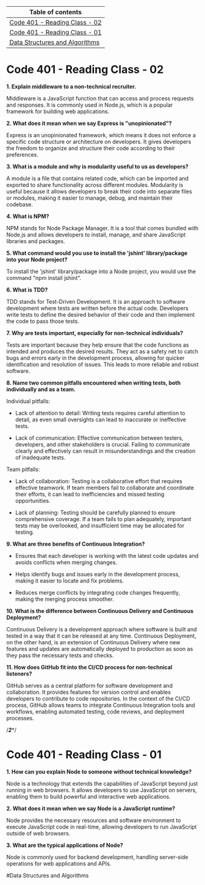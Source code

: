 Table of contents                                                                                                                  | 
-----------------------------------------------------------------------------------------------------------------------| 
[Code 401 - Reading Class - 02](https://github.com/MohammedAbuEssa/reading-notes/blob/main/README.md#code-401---reading-class---02) |
[Code 401 - Reading Class - 01](https://github.com/MohammedAbuEssa/reading-notes/tree/main#code-401---reading-class---01) |
[Data Structures and Algorithms]() |



# Code 401 - Reading Class - 02

**1. Explain middleware to a non-technical recruiter.**

Middleware is a JavaScript function that can access and process requests and responses. It is commonly used in Node.js, which is a popular framework for building web applications.


**2. What does it mean when we say Express is "unopinionated"?**


Express is an unopinionated framework, which means it does not enforce a specific code structure or architecture on developers. It gives developers the freedom to organize and structure their code according to their preferences.


**3. What is a module and why is modularity useful to us as developers?**

A module is a file that contains related code, which can be imported and exported to share functionality across different modules. Modularity is useful because it allows developers to break their code into separate files or modules, making it easier to manage, debug, and maintain their codebase.


**4. What is NPM?**

NPM stands for Node Package Manager. It is a tool that comes bundled with Node.js and allows developers to install, manage, and share JavaScript libraries and packages.

 
**5. What command would you use to install the 'jshint' library/package into your Node project?**

To install the 'jshint' library/package into a Node project, you would use the command "npm install jshint".

 

**6. What is TDD?**

 

TDD stands for Test-Driven Development. It is an approach to software development where tests are written before the actual code. Developers write tests to define the desired behavior of their code and then implement the code to pass those tests.

 

**7. Why are tests important, especially for non-technical individuals?**

 

Tests are important because they help ensure that the code functions as intended and produces the desired results. They act as a safety net to catch bugs and errors early in the development process, allowing for quicker identification and resolution of issues. This leads to more reliable and robust software.

 

**8. Name two common pitfalls encountered when writing tests, both individually and as a team.**

 

Individual pitfalls:

 

- Lack of attention to detail: Writing tests requires careful attention to detail, as even small oversights can lead to inaccurate or ineffective tests.

 

- Lack of communication: Effective communication between testers, developers, and other stakeholders is crucial. Failing to communicate clearly and effectively can result in misunderstandings and the creation of inadequate tests.

 

Team pitfalls:

 

- Lack of collaboration: Testing is a collaborative effort that requires effective teamwork. If team members fail to collaborate and coordinate their efforts, it can lead to inefficiencies and missed testing opportunities.

 

- Lack of planning: Testing should be carefully planned to ensure comprehensive coverage. If a team fails to plan adequately, important tests may be overlooked, and insufficient time may be allocated for testing.

 

**9. What are three benefits of Continuous Integration?**

 

- Ensures that each developer is working with the latest code updates and avoids conflicts when merging changes.

 

- Helps identify bugs and issues early in the development process, making it easier to locate and fix problems.

 

- Reduces merge conflicts by integrating code changes frequently, making the merging process smoother.

 

**10. What is the difference between Continuous Delivery and Continuous Deployment?**

 

Continuous Delivery is a development approach where software is built and tested in a way that it can be released at any time. Continuous Deployment, on the other hand, is an extension of Continuous Delivery where new features and updates are automatically deployed to production as soon as they pass the necessary tests and checks.

 

**11. How does GitHub fit into the CI/CD process for non-technical listeners?**

 

GitHub serves as a central platform for software development and collaboration. It provides features for version control and enables developers to contribute to code repositories. In the context of the CI/CD process, GitHub allows teams to integrate Continuous Integration tools and workflows, enabling automated testing, code reviews, and deployment processes.

/*****************************************2******************************************/

# Code 401 - Reading Class - 01

**1. How can you explain Node to someone without technical knowledge?**

Node is a technology that extends the capabilities of JavaScript beyond just running in web browsers. It allows developers to use JavaScript on servers, enabling them to build powerful and interactive web applications.

**2. What does it mean when we say Node is a JavaScript runtime?**

Node provides the necessary resources and software environment to execute JavaScript code in real-time, allowing developers to run JavaScript outside of web browsers.

**3. What are the typical applications of Node?**

Node is commonly used for backend development, handling server-side operations for web applications and APIs.


#Data Structures and Algorithms

